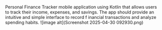 Personal Finance Tracker mobile application using Kotlin that allows users to track their 
income, expenses, and savings. The app should provide an intuitive and simple interface to record 
f
 inancial transactions and analyze spending habits.
 ![image alt](Screenshot 2025-04-30 092930.png)
